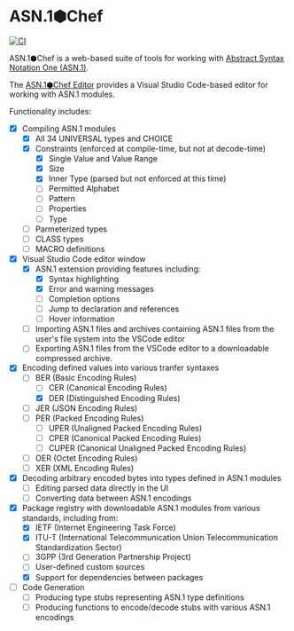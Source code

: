 # ASN.1⬢Chef

[![CI](https://github.com/asn1chef/asn1chef/actions/workflows/asn1chef.yml/badge.svg)](https://github.com/asn1chef/asn1chef/actions/workflows/asn1chef.yml)

ASN.1⬢Chef is a web-based suite of tools for working with [Abstract Syntax Notation One (ASN.1)](https://en.wikipedia.org/wiki/ASN.1).

The [ASN.1⬢Chef Editor](https://asn1chef.github.io/asn1chef) provides a Visual Studio Code-based editor for working with ASN.1 modules.

Functionality includes:

- [x] Compiling ASN.1 modules
  - [x] All 34 UNIVERSAL types and CHOICE
  - [x] Constraints (enforced at compile-time, but not at decode-time)
    - [x] Single Value and Value Range
    - [x] Size
    - [x] Inner Type (parsed but not enforced at this time)
    - [ ] Permitted Alphabet
    - [ ] Pattern
    - [ ] Properties
    - [ ] Type
  - [ ] Parmeterized types
  - [ ] CLASS types
  - [ ] MACRO definitions
- [x] Visual Studio Code editor window
  - [x] ASN.1 extension providing features including:
    - [x] Syntax highlighting
    - [x] Error and warning messages
    - [ ] Completion options
    - [ ] Jump to declaration and references
    - [ ] Hover information
  - [ ] Importing ASN.1 files and archives containing ASN.1 files from the user's file system into the VSCode editor
  - [ ] Exporting ASN.1 files from the VSCode editor to a downloadable compressed archive.
- [x] Encoding defined values into various tranfer syntaxes
  - [ ] BER (Basic Encoding Rules)
    - [ ] CER (Canonical Encoding Rules)
    - [x] DER (Distinguished Encoding Rules)
  - [ ] JER (JSON Encoding Rules)
  - [ ] PER (Packed Encoding Rules)
    - [ ] UPER (Unaligned Packed Encoding Rules)
    - [ ] CPER (Canonical Packed Encoding Rules)
    - [ ] CUPER (Canonical Unaligned Packed Encoding Rules)
  - [ ] OER (Octet Encoding Rules)
  - [ ] XER (XML Encoding Rules)
- [x] Decoding arbitrary encoded bytes into types defined in ASN.1 modules
  - [ ] Editing parsed data directly in the UI
  - [ ] Converting data between ASN.1 encodings
- [x] Package registry with downloadable ASN.1 modules from various standards, including from:
  - [x] IETF (Internet Engineering Task Force)
  - [x] ITU-T (International Telecommunication Union Telecommunication Standardization Sector)
  - [ ] 3GPP (3rd Generation Partnership Project)
  - [ ] User-defined custom sources
  - [x] Support for dependencies between packages
- [ ] Code Generation
  - [ ] Producing type stubs representing ASN.1 type definitions
  - [ ] Producing functions to encode/decode stubs with various ASN.1 encodings
